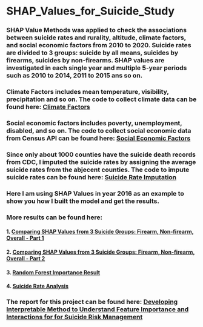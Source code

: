 # SHAP_Values_for_Suicide_Study
### SHAP Value Methods was applied to check the associations between suicide rates and rurality, altitude, climate factors, and social economic factors from 2010 to 2020. Suicide rates are divided to 3 groups: suicide by all means, suicides by firearms, suicides by non-firearms. SHAP values are investigated in each single year and multiple 5-year periods such as 2010 to 2014, 2011 to 2015 ans so on.

### Climate Factors includes mean temperature, visibility, precipitation and so on. The code to collect climate data can be found here:  [Climate Factors](https://github.com/Wenhuan2516/Climate-Data-Scraping)
### Social economic factors includes poverty, unemployment, disabled, and so on. The code to collect social economic data from Census API can be found here: [Social Economic Factors](https://github.com/Wenhuan2516/Census-API-data-collection)
### Since only about 1000 counties have the suicide death records from CDC, I imputed the suicide rates by assigning the average suicide rates from the abjecent counties. The code to impute suicide rates can be found here: [Suicide Rate Imputation](https://github.com/Wenhuan2516/SuicideRatesDataImputation)
### Here I am using SHAP Values in year 2016 as an example to show you how I built the model and get the results.
### More results can be found here: 
#### 1. [Comparing SHAP Values from 3 Suicide Groups: Firearm, Non-firearm, Overall - Part 1](https://docs.google.com/document/d/1a5n9hVakSRV7vyuA8BnJeFJOQsP3kQMCQUoidGKAG7Y/edithttps://docs.google.com/spreadsheets/d/1GFkTjwwtsrosPP1TxGRUbvjTnRfd93Ue7KA-q9mi0_0/edit?usp=sharing)
#### 2. [Comparing SHAP Values from 3 Suicide Groups: Firearm, Non-firearm, Overall - Part 2](https://docs.google.com/spreadsheets/d/1KJ320LvVQbWP12vRKhsnmRINnWyhSWS0I8k6j6rvGTo/edit?usp=sharing)
#### 3. [Random Forest Importance Result](https://docs.google.com/spreadsheets/d/1czFfLy2hyC_0OMusSJ3q0do9tUBPt-lNBH9LBqu_M00/edit?usp=sharing)
#### 4. [Suicide Rate Analysis](https://docs.google.com/spreadsheets/d/1AwO5qR4En9ASxsBAuejjg8Yq8GP-LyQqsUhbX7E2VKg/edit?usp=sharing)

### The report for this project can be found here: [Developing Interpretable Method to Understand Feature Importance and Interactions for for Suicide Risk Management](https://docs.google.com/document/d/1a5n9hVakSRV7vyuA8BnJeFJOQsP3kQMCQUoidGKAG7Y/edit?usp=sharing)


